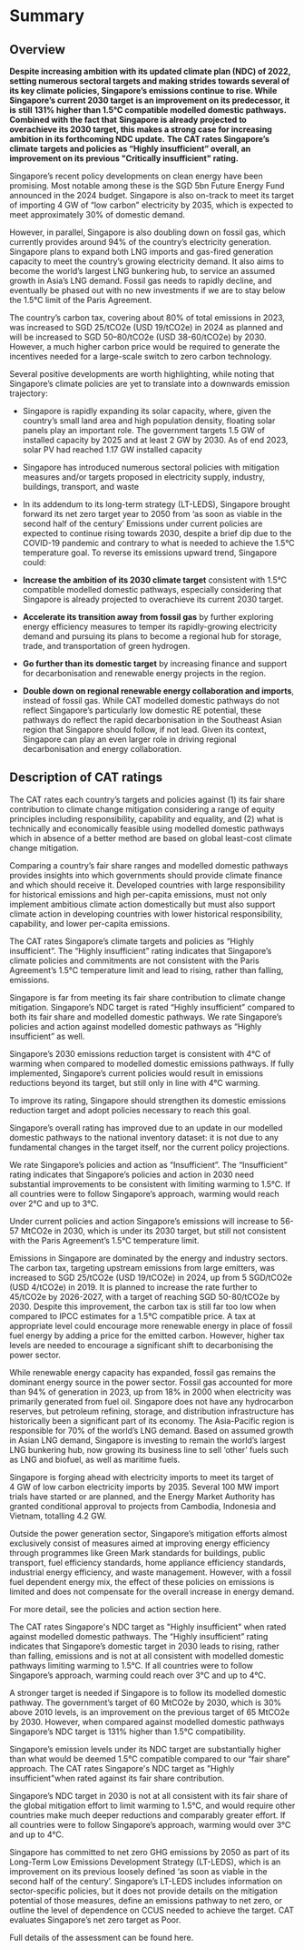 
# Summary


## Overview

**Despite increasing ambition with its updated climate plan (NDC) of 2022, setting numerous sectoral targets and making strides towards several of its key climate policies, Singapore’s emissions continue to rise. While Singapore’s current 2030 target** **is an improvement on its predecessor, it is** **still** **131% higher than 1.5°C compatible modelled domestic pathways. Combined with the fact that** **Singapore is already projected to overachieve its 2030 target, this makes a strong case for increasing ambition in its forthcoming NDC update.** **The CAT rates Singapore’s climate** **targets and policies as “Highly insufficient” overall, an improvement on its previous "Critically insufficient" rating.**

Singapore’s recent policy developments on clean energy have been promising. Most notable among these is the SGD 5bn Future Energy Fund announced in the 2024 budget. Singapore is also on-track to meet its target of importing 4 GW of “low carbon” electricity by 2035, which is expected to meet approximately 30% of domestic demand.

However, in parallel, Singapore is also doubling down on fossil gas, which currently provides around 94% of the country’s electricity generation. Singapore plans to expand both LNG imports and gas-fired generation capacity to meet the country’s growing electricity demand. It also aims to become the world’s largest LNG bunkering hub, to service an assumed growth in Asia’s LNG demand. Fossil gas needs to rapidly decline, and eventually be phased out with no new investments if we are to stay below the 1.5°C limit of the Paris Agreement.

The country’s carbon tax, covering about 80% of total emissions in 2023, was increased to SGD 25/tCO2e (USD 19/tCO2e) in 2024 as planned and will be increased to SGD 50–80/tCO2e (USD 38-60/tCO2e) by 2030. However, a much higher carbon price would be required to generate the incentives needed for a large-scale switch to zero carbon technology.

Several positive developments are worth highlighting, while noting that Singapore’s climate policies are yet to translate into a downwards emission trajectory:

- Singapore is rapidly expanding its solar capacity, where, given the country’s small land area and high population density, floating solar panels play an important role. The government targets 1.5 GW of installed capacity by 2025 and at least 2 GW by 2030. As of end 2023, solar PV had reached 1.17 GW installed capacity
- Singapore has introduced numerous sectoral policies with mitigation measures and/or targets proposed in electricity supply, industry, buildings, transport, and waste
- In its addendum to its long-term strategy (LT-LEDS), Singapore brought forward its net zero target year to 2050 from ‘as soon as viable in the second half of the century’
Emissions under current policies are expected to continue rising towards 2030, despite a brief dip due to the COVID-19 pandemic and contrary to what is needed to achieve the 1.5°C temperature goal. To reverse its emissions upward trend, Singapore could:

- **Increase the ambition of its 2030 climate target** consistent with 1.5°C compatible modelled domestic pathways, especially considering that Singapore is already projected to overachieve its current 2030 target.
- **Accelerate its transition away from fossil gas** by further exploring energy efficiency measures to temper its rapidly-growing electricity demand and pursuing its plans to become a regional hub for storage, trade, and transportation of green hydrogen.
- **Go further than its domestic target** by increasing finance and support for decarbonisation and renewable energy projects in the region.
- **Double down on regional renewable energy collaboration and imports**, instead of fossil gas. While CAT modelled domestic pathways do not reflect Singapore’s particularly low domestic RE potential, these pathways do reflect the rapid decarbonisation in the Southeast Asian region that Singapore should follow, if not lead. Given its context, Singapore can play an even larger role in driving regional decarbonisation and energy collaboration.

## Description of CAT ratings

The CAT rates each country’s targets and policies against (1) its fair share contribution to climate change mitigation considering a range of equity principles including responsibility, capability and equality, and (2) what is technically and economically feasible using modelled domestic pathways which in absence of a better method are based on global least-cost climate change mitigation.

Comparing a country’s fair share ranges and modelled domestic pathways provides insights into which governments should provide climate finance and which should receive it. Developed countries with large responsibility for historical emissions and high per-capita emissions, must not only implement ambitious climate action domestically but must also support climate action in developing countries with lower historical responsibility, capability, and lower per-capita emissions.

The CAT rates Singapore’s climate targets and policies as “Highly insufficient”. The “Highly insufficient” rating indicates that Singapore’s climate policies and commitments are not consistent with the Paris Agreement’s 1.5°C temperature limit and lead to rising, rather than falling, emissions.

Singapore is far from meeting its fair share contribution to climate change mitigation. Singapore’s NDC target is rated “Highly insufficient” compared to both its fair share and modelled domestic pathways. We rate Singapore’s policies and action against modelled domestic pathways as “Highly insufficient” as well.

Singapore’s 2030 emissions reduction target is consistent with 4°C of warming when compared to modelled domestic emissions pathways. If fully implemented, Singapore’s current policies would result in emissions reductions beyond its target, but still only in line with 4°C warming.

To improve its rating, Singapore should strengthen its domestic emissions reduction target and adopt policies necessary to reach this goal.

Singapore’s overall rating has improved due to an update in our modelled domestic pathways to the national inventory dataset: it is not due to any fundamental changes in the target itself, nor the current policy projections.

We rate Singapore’s policies and action as “Insufficient”. The “Insufficient” rating indicates that Singapore’s policies and action in 2030 need substantial improvements to be consistent with limiting warming to 1.5°C. If all countries were to follow Singapore’s approach, warming would reach over 2°C and up to 3°C.

Under current policies and action Singapore’s emissions will increase to 56-57 MtCO2e in 2030, which is under its 2030 target, but still not consistent with the Paris Agreement’s 1.5°C temperature limit.

Emissions in Singapore are dominated by the energy and industry sectors. The carbon tax, targeting upstream emissions from large emitters, was increased to SGD 25/tCO2e (USD 19/tCO2e) in 2024, up from 5 SGD/tCO2e (USD 4/tCO2e) in 2019. It is planned to increase the rate further to 45/tCO2e by 2026-2027, with a target of reaching SGD 50-80/tCO2e by 2030. Despite this improvement, the carbon tax is still far too low when compared to IPCC estimates for a 1.5°C compatible price. A tax at appropriate level could encourage more renewable energy in place of fossil fuel energy by adding a price for the emitted carbon. However, higher tax levels are needed to encourage a significant shift to decarbonising the power sector.

While renewable energy capacity has expanded, fossil gas remains the dominant energy source in the power sector. Fossil gas accounted for more than 94% of generation in 2023, up from 18% in 2000 when electricity was primarily generated from fuel oil. Singapore does not have any hydrocarbon reserves, but petroleum refining, storage, and distribution infrastructure has historically been a significant part of its economy. The Asia-Pacific region is responsible for 70% of the world’s LNG demand. Based on assumed growth in Asian LNG demand, Singapore is investing to remain the world’s largest LNG bunkering hub, now growing its business line to sell ‘other’ fuels such as LNG and biofuel, as well as maritime fuels.

Singapore is forging ahead with electricity imports to meet its target of 4 GW of low carbon electricity imports by 2035. Several 100 MW import trials have started or are planned, and the Energy Market Authority has granted conditional approval to projects from Cambodia, Indonesia and Vietnam, totalling 4.2 GW.

Outside the power generation sector, Singapore’s mitigation efforts almost exclusively consist of measures aimed at improving energy efficiency through programmes like Green Mark standards for buildings, public transport, fuel efficiency standards, home appliance efficiency standards, industrial energy efficiency, and waste management. However, with a fossil fuel dependent energy mix, the effect of these policies on emissions is limited and does not compensate for the overall increase in energy demand.

For more detail, see the policies and action section here.

The CAT rates Singapore's NDC target as "Highly insufficient" when rated against modelled domestic pathways. The “Highly insufficient” rating indicates that Singapore’s domestic target in 2030 leads to rising, rather than falling, emissions and is not at all consistent with modelled domestic pathways limiting warming to 1.5°C. If all countries were to follow Singapore’s approach, warming could reach over 3°C and up to 4°C.

A stronger target is needed if Singapore is to follow its modelled domestic pathway. The government’s target of 60 MtCO2e by 2030, which is 30% above 2010 levels, is an improvement on the previous target of 65 MtCO2e by 2030. However, when compared against modelled domestic pathways Singapore’s NDC target is 131% higher than 1.5°C compatibility.

Singapore’s emission levels under its NDC target are substantially higher than what would be deemed 1.5°C compatible compared to our “fair share” approach. The CAT rates Singapore's NDC target as "Highly insufficient"when rated against its fair share contribution.

Singapore’s NDC target in 2030 is not at all consistent with its fair share of the global mitigation effort to limit warming to 1.5°C, and would require other countries make much deeper reductions and comparably greater effort. If all countries were to follow Singapore’s approach, warming would over 3°C and up to 4°C.

Singapore has committed to net zero GHG emissions by 2050 as part of its Long-Term Low Emissions Development Strategy (LT-LEDS), which is an improvement on its previous loosely defined ‘as soon as viable in the second half of the century’. Singapore’s LT-LEDS includes information on sector-specific policies, but it does not provide details on the mitigation potential of those measures, define an emissions pathway to net zero, or outline the level of dependence on CCUS needed to achieve the target. CAT evaluates Singapore’s net zero target as Poor.

Full details of the assessment can be found here.

